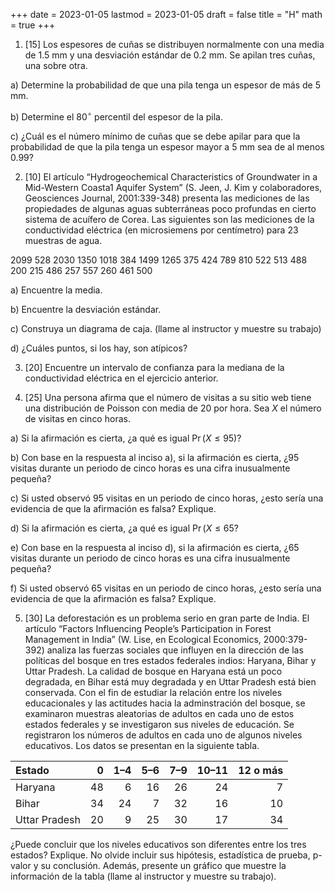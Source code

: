 +++
date      = 2023-01-05
lastmod   = 2023-01-05
draft     = false
title     = "H"
math      = true
+++

1. [15] Los espesores de cuñas se distribuyen normalmente con una media de 1.5 mm y una desviación estándar de 0.2 mm. Se apilan tres cuñas, una sobre otra.

a) Determine la probabilidad de que una pila tenga un espesor de más de 5 mm.

b) Determine el 80$^\circ$ percentil del espesor de la pila.

c) ¿Cuál es el número mínimo de cuñas que se debe apilar para que la probabilidad de que la pila tenga un espesor mayor a 5 mm sea de al menos 0.99?

2. [10] El artículo “Hydrogeochemical Characteristics of Groundwater in a Mid-Western Coasta1 Aquifer System” (S. Jeen, J. Kim y colaboradores, Geosciences Journal, 2001:339-348) presenta las mediciones de las propiedades de algunas aguas subterráneas poco profundas en cierto sistema de acuífero de Corea. Las siguientes son las mediciones de la conductividad eléctrica (en microsiemens por centímetro) para 23 muestras de agua.

2099 528 2030 1350 1018 384 1499 1265 375 424 789 810 522 513 488 200 215 486 257 557 260 461 500

a) Encuentre la media.

b) Encuentre la desviación estándar.

c) Construya un diagrama de caja. (llame al instructor y muestre su trabajo)

d) ¿Cuáles puntos, si los hay, son atípicos?

3. [20] Encuentre un intervalo de confianza para la mediana de la conductividad eléctrica en el ejercicio anterior.

4. [25] Una persona afirma que el número de visitas a su sitio web tiene una distribución de Poisson con media de 20 por hora. Sea $X$ el número de visitas en cinco horas.

a) Si la afirmación es cierta, ¿a qué es igual $\Pr(X\leq 95)$?

b) Con base en la respuesta al inciso a), si la afirmación es cierta, ¿95 visitas durante un periodo de cinco horas es una cifra inusualmente pequeña?

c) Si usted observó 95 visitas en un periodo de cinco horas, ¿esto sería una evidencia de que la afirmación es falsa? Explique.

d) Si la afirmación es cierta, ¿a qué es igual $\Pr(X\leq 65$?

e) Con base en la respuesta al inciso d), si la afirmación es cierta, ¿65 visitas durante un periodo de cinco horas es una cifra inusualmente pequeña?

f) Si usted observó 65 visitas en un periodo de cinco horas, ¿esto sería una evidencia de que la afirmación es falsa? Explique.

5. [30] La deforestación es un problema serio en gran parte de India. El artículo “Factors Influencing People’s Participation in Forest Management in India” (W. Lise, en Ecological Economics, 2000:379-392) analiza las fuerzas sociales que influyen en la dirección de las políticas del bosque en tres estados federales indios: Haryana, Bihar y Uttar Pradesh. La calidad de bosque en Haryana está un poco degradada, en Bihar está muy degradada y en Uttar Pradesh está bien conservada. Con el fin de estudiar la relación entre los niveles educacionales y las actitudes hacia la adminstración del bosque, se examinaron muestras aleatorias de adultos en cada uno de estos estados federales y se investigaron sus niveles de educación. Se registraron los números de adultos en cada uno de algunos niveles educativos. Los datos se presentan en la siguiente tabla.

 Estado    |0 |1–4 |5–6 |7–9 |10–11 |12 o más|
:----|----:|----:|----:|----:|----:|----:|
Haryana| 48 |6 |16| 26 |24 |7|
Bihar |34 |24 |7 |32 |16 |10|
Uttar Pradesh |20 |9 |25 |30 |17| 34|

¿Puede concluir que los niveles educativos son diferentes entre los tres estados? Explique. No olvide incluir sus hipótesis, estadística de prueba, p-valor y su conclusión. Además, presente un gráfico que muestre la información de la tabla (llame al instructor y muestre su trabajo).



